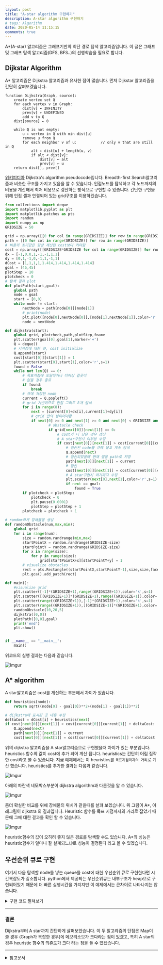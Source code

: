 ```yaml
---
layout: post
title: "A-star algorithm 구현하기"
description: A-star algorithm 구현하기
# tags: Algorithm
date: 2020-05-14 11:15:15
comments: true
---
```


<!-- a star 알고리즘이란 -->
A*(A-star) 알고리즘은 그래프기반의 최단 경로 탐색 알고리즘입니다. 이 글은 그래프 및 그래프 탐색 알고리즘(DFS, BFS..)의 선행학습을 필요로 합니다.  

## Dijkstar Algorithm

A* 알고리즘은 Dijkstra 알고리즘과 유사한 점이 많습니다. 먼저 Dijkstar 알고리즘을 간단히 살펴보겠습니다. 

<!-- dijkstra 그림, 알고리즘 -->
```
function Dijkstra(Graph, source):
    create vertex set Q
    for each vertex v in Graph:             
        dist[v] ← INFINITY                  
        prev[v] ← UNDEFINED                 
        add v to Q                      
    dist[source] ← 0                        
    
    while Q is not empty:
        u ← vertex in Q with min dist[u]             
        remove u from Q 
        for each neighbor v of u:           // only v that are still in Q
            alt ← dist[u] + length(u, v)
            if alt < dist[v]:               
                dist[v] ← alt 
                prev[v] ← u 
    return dist[], prev[]
```
<!-- 알고리즘 설명? 애니메이션같은거면 좋을듯 -->
[위키피디아](https://en.wikipedia.org/w/index.php?title=Dijkstra%27s_algorithm&oldid=95033727) Dijkstra's algorithm pseudocode입니다. Breadth-first Search알고리즘과 비슷한 구조를 가지고 있음을 알 수 있습니다. 인접노드를 탐색하고 각 노드까지의 비용을 계산해서 최저 비용으로 갱신하는 방식으로 구현할 수 있습니다. 간단한 구현을 위해 인접 셀과 연결되어 있는 grid구조를 이용하겠습니다.
<!-- dijkstra 구현 -->
<!-- 그래프 visualize? -->
<!-- a star heuristic example -->
```py
from collections import deque
import matplotlib.pyplot as plt
import matplotlib.patches as pts
import random
import numpy as np
GRIDSIZE = 50

grid = np.array([[0 for col in range(GRIDSIZE)] for row in range(GRIDSIZE)])
path = [[0 for col in range(GRIDSIZE)] for row in range(GRIDSIZE)]
# 비용의 초기값은 항상 계산된 cost보다 커야함
cost = np.array([[GRIDSIZE*GRIDSIZE for col in range(GRIDSIZE)] for row in range(GRIDSIZE)])
dx = [-1,0,0,1,-1,-1,1,1]
dy = [0,1,-1,0,-1,1,-1,1]
dCost = [1,1,1,1,1.414,1.414,1.414,1.414]
goal = [45,45]
plotStep = 10
plotcheck = 0
# 탐색 결과 plot
def plotPath(start,goal):
    global path
    node = goal
    start = [0,0]
    while node != start:
        nextNode = path[node[0]][node[1]]
        # print(node)
        plt.plot([node[0],nextNode[0]],[node[1],nextNode[1]],color='r',linewidth=3)
        node = nextNode

def dijkstra(start):
    global grid, plotcheck,path,plotStep,fname
    plt.scatter(goal[0],goal[1],marker='+')
    Q = deque()
    # 시작점에 대한 큐, cost initialize
    Q.append(start)
    cost[start[0]][start[1]] = 1
    plt.scatter(start[0],start[1],color='r',s=1)
    found = False
    while not len(Q) == 0:
        # 목표지점에 도달하거나 더이상 갈곳이
        # 없을 경우 종료
        if found:
            break
        # 큐에 저장된 node
        current = Q.popleft()
        # grid 기반이므로 인접 그리드 8개 탐색
        for i in range(8):
            next = [current[0]+dx[i],current[1]+dy[i]]
            # grid 안의 셀이어야함
            if next[0] >= 0 and next[1] >= 0 and next[0] < GRIDSIZE and next[1] < GRIDSIZE:
                    # obstacle check
                    if grid[next[0]][next[1]] == 0:
                        # cost가 더 낮은 경우 갱신
                        # A star구현시 이부분 수정
                        if cost[next[0]][next[1]] > cost[current[0]][current[1]] + dCost[i]:
                            # 갱신된 node를 큐에 넣고 계속 탐색
                            Q.append(next)
                            # 갱신되었을때 현재 셀을 path로 저장
                            path[next[0]][next[1]] = current
                            # 갱신
                            cost[next[0]][next[1]] = cost[current[0]][current[1]] + dCost[i]
                            # A star구현시 여기까지 수정
                            plt.scatter(next[0],next[1],color='r',s=1)
                            if next == goal:
                                found = True
        if plotcheck > plotStep:
            plotcheck = 0
            plt.pause(0.0001)
            plotStep = plotStep + 1
        plotcheck = plotcheck + 1
    
# random하게 장애물을 생성
def randomObstacle(num,max,min):
    global grid
    for i in range(num):
        size = random.randrange(min,max)
        startPointX = random.randrange(GRIDSIZE-size)
        startPointY = random.randrange(GRIDSIZE-size)
        for x in range(size):
            for y in range(size):
                grid[startPointX+x][startPointY+y] = 1
        # visualize obstacles
        rect = pts.Rectangle((startPointX,startPointY-1),size,size,facecolor='k')
        plt.gca().add_patch(rect)

def main():
    #visualize grid
    plt.scatter([-1]*(GRIDSIZE+1),range((GRIDSIZE+1)),color='k',s=1)
    plt.scatter([(GRIDSIZE+1)]*(GRIDSIZE+1),range((GRIDSIZE+1)),color='k',s=1)
    plt.scatter(range((GRIDSIZE+1)),[-1]*(GRIDSIZE+1),color='k',s=1)
    plt.scatter(range((GRIDSIZE+1)),[(GRIDSIZE+1)]*(GRIDSIZE+1),color='k',s=1)
    randomObstacle(10,20,5)
    dijkstra([0,0])
    plotPath([0,0],goal)
    print('end')
    plt.show()


if __name__ == "__main__":
    main()
```

위코드의 실행 결과는 다음과 같습니다.

![Imgur](https://i.imgur.com/tboOZbA.gif)


<!-- a star가 dijkstra와 다른점 -->
## A* algorithm

A star알고리즘은 cost를 계산하는 부분에서 차이가 있습니다.

```py
def heuristics(node):
    return sqrt((node[0] - goal[0])**2+(node[1] - goal[1])**2)

# dijkstra에 표시된 곳 내용 수정
deltaCost = dCost[i] + heuristics(next)
if cost[next[0]][next[1]] > cost[current[0]][current[1]] + deltaCost:
    Q.append(next)
    path[next[0]][next[1]] = current
    cost[next[0]][next[1]] = cost[current[0]][current[1]] + deltaCost

```

위의 dijkstra 알고리즘을 A star알고리즘으로 구현했을때 차이가 있는 부분입니다.  
heuristics 함수의 값이 cost에 추가 되어 계산 됩니다. heuristics는 간단히 어림 짐작한 cost라고 볼 수 있습니다. 지금 예제에서는 이 heuristics를 `목표지점까지의 거리`로 계산 했습니다. heuristics를 추가한 결과는 다음과 같습니다.

![Imgur](https://i.imgur.com/6FRjy79.gif)  

아래의 파란색 네모박스부분이 dijkstra algorithm과 다른것을 알 수 있습니다.

![Imgur](https://i.imgur.com/pzskD2r.png)  

좀더 확실한 비교를 위해 장애물의 위치가 같을때를 살펴 보겠습니다. 위 그림이 A*, 아래그림이 dijkstra 의 결과입니다. Heuristic 함수를 목표 지점까지의 거리로 잡았기 때문에 그에 대한 결과를 확인 할 수 있습니다.  

![Imgur](https://i.imgur.com/1pFqzkV.png)  

heuristic함수의 값이 오히려 좋지 않은 경로를 탐색할 수도 있습니다. A*의 성능은 heuristic함수가 얼마나 잘 설계되느냐로 성능이 결정된다 라고 볼 수 있겠습니다. 

## 우선순위 큐로 구현

여기서 다음 탐색할 node를 넣는 queue를 cost에 대한 우선순위 큐로 구현한다면 시간복잡도가 감소합니다. python에서 제공되는 우선순위큐는 내부구조가 heap으로 구현되어있기 때문에 더 빠른 실행시간을 가지지만 이 예제에서는 큰차이로 나타나지는 않습니다.

<details>
<summary>구현 코드 펼쳐보기</summary>
<div markdown="1">

```py
from queue import PriorityQueue as PQ
import matplotlib.pyplot as plt
import matplotlib.patches as pts
import random
import numpy as np
GRIDSIZE = 50

grid = np.array([[0 for col in range(GRIDSIZE)] for row in range(GRIDSIZE)])
path = [[0 for col in range(GRIDSIZE)] for row in range(GRIDSIZE)]
# 비용의 초기값은 항상 계산된 cost보다 커야함
cost = np.array([[GRIDSIZE*GRIDSIZE for col in range(GRIDSIZE)] for row in range(GRIDSIZE)])
dx = [-1,0,0,1,-1,-1,1,1]
dy = [0,1,-1,0,-1,1,-1,1]
dCost = [1,1,1,1,1.414,1.414,1.414,1.414]
goal = [45,45]
plotStep = 10
plotcheck = 0
# 탐색 결과 plot
def plotPath(start,goal):
    global path
    node = goal
    start = [0,0]
    while node != start:
        nextNode = path[node[0]][node[1]]
        # print(node)
        plt.plot([node[0],nextNode[0]],[node[1],nextNode[1]],color='r',linewidth=3)
        node = nextNode

def dijkstra(start):
    global grid, plotcheck,path,plotStep,fname
    plt.scatter(goal[0],goal[1],marker='+')
    Q = PQ()
    Q.put((1,start))
    cost[start[0]][start[1]] = 1
    plt.scatter(start[0],start[1],color='r',s=1)
    found = False
    while not Q.empty():
        if found:
            break
        current = Q.get()[1]
        for i in range(8):
            next = [current[0]+dx[i],current[1]+dy[i]]
            if next[0] >= 0 and next[1] >= 0 and next[0] < GRIDSIZE and next[1] < GRIDSIZE:
                    if grid[next[0]][next[1]] == 0:
                        if cost[next[0]][next[1]] > cost[current[0]][current[1]] + dCost[i]:
                            path[next[0]][next[1]] = current
                            cost[next[0]][next[1]] = cost[current[0]][current[1]] + dCost[i]
                            Q.put((cost[next[0]][next[1]],next))
                            plt.scatter(next[0],next[1],color='r',s=1)
                            if next == goal:
                                found = True
        if plotcheck > plotStep:
            plotcheck = 0
            plt.pause(0.0001)
            plotStep = plotStep + 1
        plotcheck = plotcheck + 1
    
def randomObstacle(num,max,min):
    global grid
    for i in range(num):
        size = random.randrange(min,max)
        startPointX = random.randrange(GRIDSIZE-size)
        startPointY = random.randrange(GRIDSIZE-size)
        for x in range(size):
            for y in range(size):
                grid[startPointX+x][startPointY+y] = 1
        # visualize obstacles
        rect = pts.Rectangle((startPointX,startPointY-1),size,size,facecolor='k')
        plt.gca().add_patch(rect)

def main():
    #visualize grid
    plt.scatter([-1]*(GRIDSIZE+1),range((GRIDSIZE+1)),color='k',s=1)
    plt.scatter([(GRIDSIZE+1)]*(GRIDSIZE+1),range((GRIDSIZE+1)),color='k',s=1)
    plt.scatter(range((GRIDSIZE+1)),[-1]*(GRIDSIZE+1),color='k',s=1)
    plt.scatter(range((GRIDSIZE+1)),[(GRIDSIZE+1)]*(GRIDSIZE+1),color='k',s=1)
    randomObstacle(10,20,5)
    dijkstra([0,0])
    plotPath([0,0],goal)
    print('end')
    plt.show()


if __name__ == "__main__":
    main()
```


</div>
</details>

---

### 결론

Dijkstra부터 A star까지 간단하게 살펴보았습니다. 이 두 알고리즘의 단점은 Map이 클 경우 (Graph가 복잡한 경우)에 메모리소모가 크다라는 점이 있겠고, 특히 A star의 경우 heuristic 함수의 의존도가 크다 라는 점을 들 수 있겠습니다.  
<!-- 관련알고리즘 -->
<!-- 알고리즘의 한계점 -->
<!-- 관련 알고리즘 -->
<!-- hybrid a star -->

---

<details>
<summary>참고문서</summary>
<div markdown="1">

- [Wikipedia contributors, "Dijkstra's algorithm," Wikipedia, The Free Encyclopedia,](https://en.wikipedia.org/w/index.php?title=Dijkstra%27s_algorithm&oldid=950337274)
- [Hart et al. "A formal basis for the heuristic determination of minimum cost paths." (1968)](https://ieeexplore.ieee.org/abstract/document/4082128)
- [A.M. Turing Award. - Richards, Hamilton. "Edsger Wybe Dijkstra"](https://amturing.acm.org/award_winners/dijkstra_1053701.cfm)
- [Wikipedia contributors, "A* search algorithm," Wikipedia, The Free Encyclopedia,](https://en.wikipedia.org/w/index.php?title=A*_search_algorithm&oldid=952032788)

</div>
</details>
<script id="dsq-count-scr" src="//msc9533.disqus.com/count.js" async></script>

